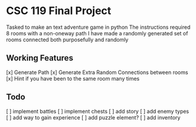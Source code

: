 # CSC 119 Final Project
Tasked to make an text adventure game in python
The instructions required 8 rooms with a non-oneway path
I have made a randomly generated set of rooms connected both purposefully and randomly

## Working Features

[x] Generate Path 
[x] Generate Extra Random Connections between rooms 
[x] Hint if you have been to the same room many times

## Todo

[ ] implement battles
[ ] implement chests
[ ] add story
[ ] add enemy types
[ ] add way to gain experience
[ ] add puzzle element?
[ ] add inventory
